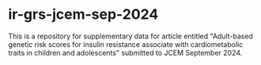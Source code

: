 # ir-grs-jcem-sep-2024
This is a repository for supplementary data for article entitled "Adult-based genetic risk scores for insulin resistance associate with cardiometabolic traits in children and adolescents" submitted to JCEM September 2024.
